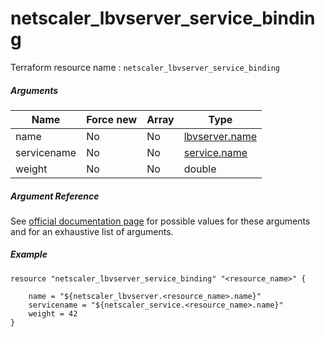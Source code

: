 # netscaler_lbvserver_service_binding

Terraform resource name : ```netscaler_lbvserver_service_binding```

##### Arguments

| Name | Force new | Array | Type |
|----|----|----|----|
|name|No|No|[lbvserver.name](/doc/resources/lbvserver.md)|
|servicename|No|No|[service.name](/doc/resources/service.md)|
|weight|No|No|double|


##### Argument Reference

See [official documentation page](https://developer-docs.citrix.com/projects/netscaler-nitro-api/en/11.0/configuration/load-balancing/lbvserver_service_binding/lbvserver_service_binding/) for possible values for these arguments and for an exhaustive list of arguments.

##### Example

```
resource "netscaler_lbvserver_service_binding" "<resource_name>" {

    name = "${netscaler_lbvserver.<resource_name>.name}"
    servicename = "${netscaler_service.<resource_name>.name}"
    weight = 42
}
```

